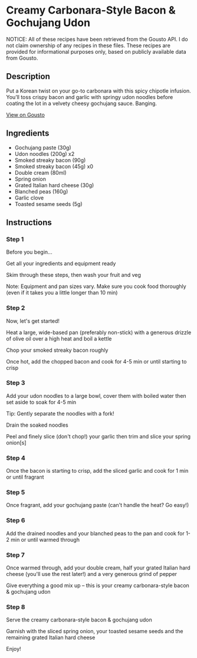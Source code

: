 # Creamy Carbonara-Style Bacon & Gochujang Udon

NOTICE: All of these recipes have been retrieved from the Gousto API. I do not claim ownership of any recipes in these files. These recipes are provided for informational purposes only, based on publicly available data from Gousto.

## Description

Put a Korean twist on your go-to carbonara with this spicy chipotle infusion. You’ll toss crispy bacon and garlic with springy udon noodles before coating the lot in a velvety cheesy gochujang sauce. Banging. 

[View on Gousto](https://www.gousto.co.uk/recipes/cookbook/creamy-bacon-gochujang-udon-carbonara)

## Ingredients

- Gochujang paste (30g)
- Udon noodles (200g) x2
- Smoked streaky bacon (90g)
- Smoked streaky bacon (45g) x0
- Double cream (80ml)
- Spring onion
- Grated Italian hard cheese (30g)
- Blanched peas (160g)
- Garlic clove
- Toasted sesame seeds (5g)

## Instructions


### Step 1

Before you begin...

Get all your ingredients and equipment ready

Skim through these steps, then wash your fruit and veg

Note: Equipment and pan sizes vary. Make sure you cook food thoroughly (even if it takes you a little longer than 10 min)


### Step 2

Now, let's get started!

Heat a large, wide-based pan (preferably non-stick) with a generous drizzle of olive oil over a high heat and boil a kettle

Chop your smoked streaky bacon roughly

Once hot, add the chopped bacon and cook for 4-5 min or until starting to crisp


### Step 3

Add your udon noodles to a large bowl, cover them with boiled water then set aside to soak for 4-5 min

Tip: Gently separate the noodles with a fork!

Drain the soaked noodles

Peel and finely slice (don't chop!) your garlic then trim and slice your spring onion[s]


### Step 4

Once the bacon is starting to crisp, add the sliced garlic and cook for 1 min or until fragrant


### Step 5

Once fragrant, add your gochujang paste (can't handle the heat? Go easy!)


### Step 6

Add the drained noodles and your blanched peas to the pan and cook for 1-2 min or until warmed through


### Step 7

Once warmed through, add your double cream, half your grated Italian hard cheese (you'll use the rest later!) and a very generous grind of pepper

Give everything a good mix up – this is your creamy carbonara-style bacon & gochujang udon

### Step 8

Serve the creamy carbonara-style bacon & gochujang udon

Garnish with the sliced spring onion, your toasted sesame seeds and the remaining grated Italian hard cheese

Enjoy!

